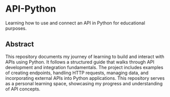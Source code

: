 # API-Python
Learning how to use and connect an API in Python for educational purposes. 

## Abstract 
This repository documents my journey of learning to build and interact with APIs using Python. It follows a structured guide that walks through API development and integration fundamentals. The project includes examples of creating endpoints, handling HTTP requests, managing data, and incorporating external APIs into Python applications. This repository serves as a personal learning space, showcasing my progress and understanding of API concepts.
